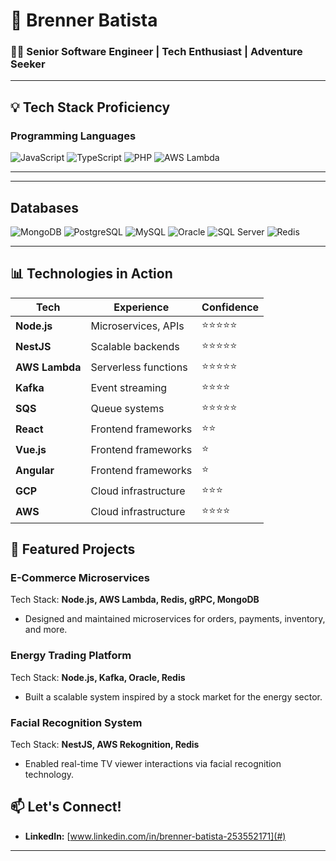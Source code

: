 # 🚀 Brenner Batista

### 🧑‍💻 Senior Software Engineer | Tech Enthusiast | Adventure Seeker  

---

## 💡 Tech Stack Proficiency

### **Programming Languages**
![JavaScript](https://img.shields.io/badge/JavaScript-%23323330.svg?style=flat&logo=javascript&logoColor=%23F7DF1E)
![TypeScript](https://img.shields.io/badge/TypeScript-%23007ACC.svg?style=flat&logo=typescript&logoColor=white)
![PHP](https://img.shields.io/badge/PHP-%23777BB4.svg?style=flat&logo=php&logoColor=white)
![AWS Lambda](https://img.shields.io/badge/AWS%20Lambda-%23FF9900.svg?style=flat&logo=awslambda&logoColor=white)

---
---

## **Databases**
![MongoDB](https://img.shields.io/badge/MongoDB-%2347A248.svg?style=flat&logo=mongodb&logoColor=white)
![PostgreSQL](https://img.shields.io/badge/PostgreSQL-%23316192.svg?style=flat&logo=postgresql&logoColor=white)
![MySQL](https://img.shields.io/badge/MySQL-%234479A1.svg?style=flat&logo=mysql&logoColor=white)
![Oracle](https://img.shields.io/badge/Oracle-%23F80000.svg?style=flat&logo=oracle&logoColor=white)
![SQL Server](https://img.shields.io/badge/SQL%20Server-%23CC2927.svg?style=flat&logo=microsoftsqlserver&logoColor=white)
![Redis](https://img.shields.io/badge/Redis-%23DC382D.svg?style=flat&logo=redis&logoColor=white)

---

## 📊 Technologies in Action

| **Tech**            | **Experience**         | **Confidence**  |
|----------------------|------------------------|-----------------------|
| **Node.js**          | Microservices, APIs   | ⭐⭐⭐⭐⭐               |
| **NestJS**           | Scalable backends     | ⭐⭐⭐⭐⭐               |
| **AWS Lambda**       | Serverless functions  | ⭐⭐⭐⭐⭐               |
| **Kafka**            | Event streaming       | ⭐⭐⭐⭐                |
| **SQS**              | Queue systems         | ⭐⭐⭐⭐⭐               |
| **React**            | Frontend frameworks   | ⭐⭐                  |
| **Vue.js**           | Frontend frameworks   | ⭐                   |
| **Angular**          | Frontend frameworks   | ⭐                   |
| **GCP**              | Cloud infrastructure  | ⭐⭐⭐                 |
| **AWS**              | Cloud infrastructure  | ⭐⭐⭐⭐                |


## 📂 Featured Projects

### **E-Commerce Microservices**  
Tech Stack: **Node.js, AWS Lambda, Redis, gRPC, MongoDB**  
- Designed and maintained microservices for orders, payments, inventory, and more.  

### **Energy Trading Platform**  
Tech Stack: **Node.js, Kafka, Oracle, Redis**  
- Built a scalable system inspired by a stock market for the energy sector.  

### **Facial Recognition System**  
Tech Stack: **NestJS, AWS Rekognition, Redis**  
- Enabled real-time TV viewer interactions via facial recognition technology.


## 📫 Let's Connect!  

- **LinkedIn:** [www.linkedin.com/in/brenner-batista-253552171](#)  
---

